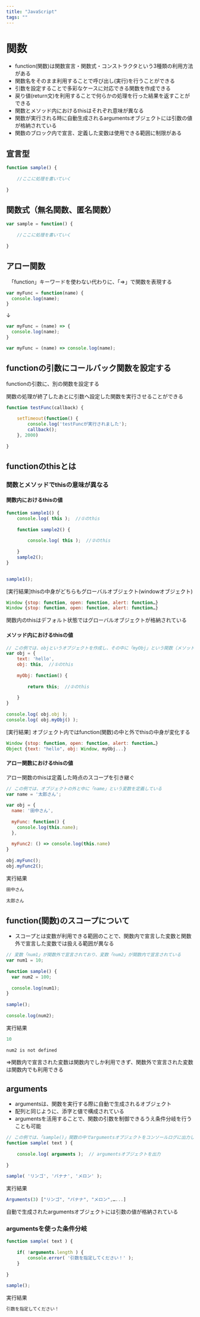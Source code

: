 ```yaml
---
title: "JavaScript"
tags: ""
---
```

# 関数

-   function(関数)は関数宣言・関数式・コンストラクタという3種類の利用方法がある
-   関数名をそのまま利用することで呼び出し(実行)を行うことができる
-   引数を設定することで多彩なケースに対応できる関数を作成できる
-   戻り値(return文)を利用することで何らかの処理を行った結果を返すことができる
-   関数とメソッド内におけるthisはそれぞれ意味が異なる
-   関数が実行される時に自動生成されるargumentsオブジェクトには引数の値が格納されている
-   関数のブロック内で宣言、定義した変数は使用できる範囲に制限がある

## 宣言型

```js
function sample() {
 
    //ここに処理を書いていく
 
}
```

## 関数式（無名関数、匿名関数）

```js
var sample = function() {
 
    //ここに処理を書いていく
 
}
```

## アロー関数

　「function」キーワードを使わない代わりに、「=>」で関数を表現する

```js
var myFunc = function(name) {
  console.log(name);
}
```

↓

```js
var myFunc = (name) => {
  console.log(name);
}
```

```js
var myFunc = (name) => console.log(name);
```

## functionの引数にコールバック関数を設定する

  functionの引数に、別の関数を設定する<br>

  関数の処理が終了したあとに引数へ設定した関数を実行させることができる

```js
function testFunc(callback) {
 
    setTimeout(function() {
        console.log('testFuncが実行されました');
        callback();
    }, 2000)
 
}
```

## functionのthisとは

### 関数とメソッドでthisの意味が異なる

#### 関数内におけるthisの値

```js
function sample1() {
    console.log( this );  //①のthis
    
    function sample2() {
 
        console.log( this );  //②のthis
 
    }
    sample2();
}

 
sample1();

```

[実行結果]thisの中身がどちらもグローバルオブジェクト(windowオブジェクト)

```js
Window {stop: function, open: function, alert: function…}
Window {stop: function, open: function, alert: function…}
```

関数内のthisはデフォルト状態ではグローバルオブジェクトが格納されている

#### メソッド内におけるthisの値

```js
// この例では、objというオブジェクトを作成し、その中に「myObj」という関数（メソッド）を作成
var obj = {
    text: 'hello',
    obj: this,  //①のthis
 
    myObj: function() {
 
        return this;  //②のthis
 
    }
}
 
console.log( obj.obj );
console.log( obj.myObj() );
```

[実行結果] オブジェクト内ではfunction(関数)の中と外でthisの中身が変化する

```js
Window {stop: function, open: function, alert: function…}
Object {text: "hello", obj: Window, myObj...}
```

#### アロー関数におけるthisの値

アロー関数のthisは定義した時点のスコープを引き継ぐ

```js
// この例では、オブジェクトの外と中に「name」という変数を定義している
var name = '太郎さん';
 
var obj = {
  name: '田中さん',
 
  myFunc: function() {
    console.log(this.name);
  },
  
  myFunc2: () => console.log(this.name)
}
 
obj.myFunc();
obj.myFunc2();
```

実行結果

```js
田中さん
 
太郎さん
```

## function(関数)のスコープについて

-   スコープとは変数が利用できる範囲のことで、関数内で宣言した変数と関数外で宣言した変数では扱える範囲が異なる

```js
// 変数「num1」が関数外で宣言されており、変数「num2」が関数内で宣言されている
var num1 = 10;
 
function sample() {
  var num2 = 100;
  
  console.log(num1);
}
 
sample();
 
console.log(num2);

```

実行結果

```js
10
 
num2 is not defined
```

=>関数内で宣言された変数は関数内でしか利用できず、関数外で宣言された変数は関数内でも利用できる

## arguments

-   argumentsは、関数を実行する際に自動で生成されるオブジェクト
-   配列と同じように、添字と値で構成されている
-   argumentsを活用することで、関数の引数を制御できるうえ条件分岐を行うことも可能

```js
// この例では、「sample()」関数の中でargumentsオブジェクトをコンソールログに出力している
function sample( text ) {
    
    console.log( arguments );  // argumentsオブジェクトを出力
 
}
 
sample( 'リンゴ', 'バナナ', 'メロン' );
```

実行結果

```js
Arguments(3) ["リンゴ", "バナナ", "メロン",…...]
```

自動で生成されたargumentsオブジェクトには引数の値が格納されている

### argumentsを使った条件分岐

```js
function sample( text ) {
    
    if( !arguments.length ) {
        console.error( '引数を指定してください！' );
    }
    
}
 
sample();
```

実行結果

```js
引数を指定してください！
```
